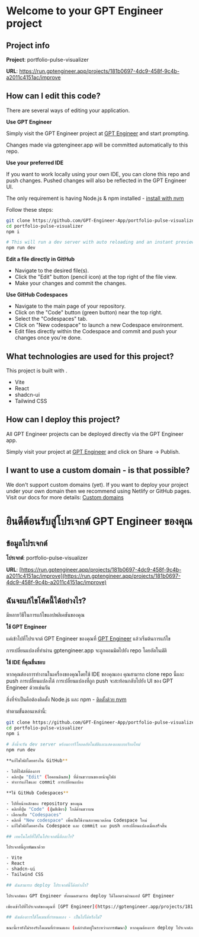 # Welcome to your GPT Engineer project

## Project info

**Project**: portfolio-pulse-visualizer

**URL**: https://run.gptengineer.app/projects/181b0697-4dc9-458f-9c4b-a2011c4151ac/improve

## How can I edit this code?

There are several ways of editing your application.

**Use GPT Engineer**

Simply visit the GPT Engineer project at [GPT Engineer](https://gptengineer.app/projects/181b0697-4dc9-458f-9c4b-a2011c4151ac/improve) and start prompting.

Changes made via gptengineer.app will be committed automatically to this repo.

**Use your preferred IDE**

If you want to work locally using your own IDE, you can clone this repo and push changes. Pushed changes will also be reflected in the GPT Engineer UI.

The only requirement is having Node.js & npm installed - [install with nvm](https://github.com/nvm-sh/nvm#installing-and-updating)

Follow these steps:

```sh
git clone https://github.com/GPT-Engineer-App/portfolio-pulse-visualizer.git
cd portfolio-pulse-visualizer
npm i

# This will run a dev server with auto reloading and an instant preview.
npm run dev
```

**Edit a file directly in GitHub**

- Navigate to the desired file(s).
- Click the "Edit" button (pencil icon) at the top right of the file view.
- Make your changes and commit the changes.

**Use GitHub Codespaces**

- Navigate to the main page of your repository.
- Click on the "Code" button (green button) near the top right.
- Select the "Codespaces" tab.
- Click on "New codespace" to launch a new Codespace environment.
- Edit files directly within the Codespace and commit and push your changes once you're done.

## What technologies are used for this project?

This project is built with .

- Vite
- React
- shadcn-ui
- Tailwind CSS

## How can I deploy this project?

All GPT Engineer projects can be deployed directly via the GPT Engineer app.

Simply visit your project at [GPT Engineer](https://gptengineer.app/projects/181b0697-4dc9-458f-9c4b-a2011c4151ac/improve) and click on Share -> Publish.

## I want to use a custom domain - is that possible?

We don't support custom domains (yet). If you want to deploy your project under your own domain then we recommend using Netlify or GitHub pages. Visit our docs for more details: [Custom domains](https://docs.gptengineer.app/tips-tricks/custom-domain/)

# ยินดีต้อนรับสู่โปรเจกต์ GPT Engineer ของคุณ

## ข้อมูลโปรเจกต์

**โปรเจกต์**: portfolio-pulse-visualizer

**URL**: [https://run.gptengineer.app/projects/181b0697-4dc9-458f-9c4b-a2011c4151ac/improve](https://run.gptengineer.app/projects/181b0697-4dc9-458f-9c4b-a2011c4151ac/improve)

## ฉันจะแก้ไขโค้ดนี้ได้อย่างไร?

มีหลายวิธีในการแก้ไขแอปพลิเคชันของคุณ

**ใช้ GPT Engineer**

แค่เข้าไปที่โปรเจกต์ GPT Engineer ของคุณที่ [GPT Engineer](https://gptengineer.app/projects/181b0697-4dc9-458f-9c4b-a2011c4151ac/improve) แล้วเริ่มต้นการแก้ไข

การเปลี่ยนแปลงที่ทำผ่าน gptengineer.app จะถูกคอมมิตไปยัง repo โดยอัตโนมัติ

**ใช้ IDE ที่คุณชื่นชอบ**

หากคุณต้องการทำงานในเครื่องของคุณโดยใช้ IDE ของคุณเอง คุณสามารถ clone repo นี้และ push การเปลี่ยนแปลงได้ การเปลี่ยนแปลงที่ถูก push จะสะท้อนกลับไปยัง UI ของ GPT Engineer ด้วยเช่นกัน

สิ่งที่จำเป็นคือต้องติดตั้ง Node.js และ npm - [ติดตั้งด้วย nvm](https://github.com/nvm-sh/nvm#installing-and-updating)

ทำตามขั้นตอนเหล่านี้:

```sh
git clone https://github.com/GPT-Engineer-App/portfolio-pulse-visualizer.git
cd portfolio-pulse-visualizer
npm i

# สิ่งนี้จะรัน dev server พร้อมการรีโหลดอัตโนมัติและแสดงผลแบบเรียลไทม์
npm run dev

**แก้ไขไฟล์โดยตรงใน GitHub**

- ไปที่ไฟล์ที่ต้องการ
- คลิกปุ่ม "Edit" (ไอคอนดินสอ) ที่ด้านขวาบนของหน้าดูไฟล์
- ทำการแก้ไขและ commit การเปลี่ยนแปลง

**ใช้ GitHub Codespaces**

- ไปที่หน้าหลักของ repository ของคุณ
- คลิกที่ปุ่ม "Code" (ปุ่มสีเขียว) ใกล้ด้านขวาบน
- เลือกแท็บ "Codespaces"
- คลิกที่ "New codespace" เพื่อเปิดใช้งานสภาพแวดล้อม Codespace ใหม่
- แก้ไขไฟล์โดยตรงใน Codespace และ commit และ push การเปลี่ยนแปลงเมื่อเสร็จสิ้น

## เทคโนโลยีที่ใช้ในโปรเจกต์นี้คืออะไร?

โปรเจกต์นี้ถูกพัฒนาด้วย

- Vite
- React
- shadcn-ui
- Tailwind CSS

## ฉันสามารถ deploy โปรเจกต์นี้ได้อย่างไร?

โปรเจกต์ของ GPT Engineer ทั้งหมดสามารถ deploy ได้โดยตรงผ่านแอป GPT Engineer

เพียงเข้าไปที่โปรเจกต์ของคุณที่ [GPT Engineer](https://gptengineer.app/projects/181b0697-4dc9-458f-9c4b-a2011c4151ac/improve) และคลิกที่ Share -> Publish

## ฉันต้องการใช้โดเมนที่กำหนดเอง - เป็นไปได้หรือไม่?

ขณะนี้เรายังไม่รองรับโดเมนที่กำหนดเอง (แต่กำลังอยู่ในระหว่างการพัฒนา) หากคุณต้องการ deploy โปรเจกต์ภายใต้โดเมนของคุณเอง เราแนะนำให้ใช้ Netlify หรือ GitHub Pages เยี่ยมชมเอกสารของเราเพื่อดูรายละเอียดเพิ่มเติม: [Custom domains](https://docs.gptengineer.app/tips-tricks/custom-domain/)

